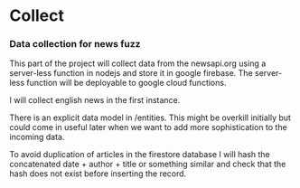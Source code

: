 # Collect
### Data collection for news fuzz

This part of the project will collect data from the newsapi.org using a server-less function in nodejs and store it in google firebase. The server-less function will be deployable to google cloud functions.

I will collect english news in the first instance.

There is an explicit data model in /entities. This might be overkill initially but could come in useful later when we want to add more sophistication to the incoming data.

To avoid duplication of articles in the firestore database I will hash the concatenated date + author + title or something similar and check that the hash does not exist before inserting the record.
